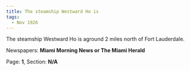 ```yaml
---  
title: The steamship Westward Ho is  
tags:  
  - Nov 1926  
---  
```

  
The steamship Westward Ho is aground 2 miles north of Fort Lauderdale.  
  
Newspapers: **Miami Morning News or The Miami Herald**  
  
Page: **1**, Section: **N/A** 

